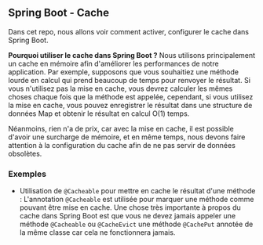 ## Spring Boot - Cache

Dans cet repo, nous allons voir comment activer, configurer le cache dans Spring Boot.

**Pourquoi utiliser le cache dans Spring Boot ?**
Nous utilisons principalement un cache en mémoire afin d'améliorer les performances de notre application. Par exemple,
supposons que vous souhaitiez une méthode lourde en calcul qui prend beaucoup de temps pour renvoyer le résultat. Si
vous n'utilisez pas la mise en cache, vous devrez calculer les mêmes choses chaque fois que la méthode est appelée,
cependant, si vous utilisez la mise en cache, vous pouvez enregistrer le résultat dans une structure de données Map et
obtenir le résultat en calcul O(1) temps.

Néanmoins, rien n'a de prix, car avec la mise en cache, il est possible d'avoir une surcharge de mémoire, et en même
temps, nous devons faire attention à la configuration du cache afin de ne pas servir de données obsolètes.

### Exemples

- Utilisation de `@Cacheable` pour mettre en cache le résultat d'une méthode : L'annotation `@Cacheable` est utilisée
  pour marquer une méthode comme pouvant être mise en cache. Une chose très importante à propos du cache dans Spring
  Boot est que vous ne devez jamais appeler une méthode `@Cacheable` ou `@CacheEvict` une méthode `@CachePut` annotée de la même
  classe car cela ne fonctionnera jamais.